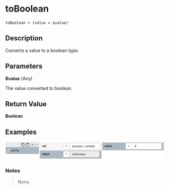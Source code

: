 # toBoolean

	toBoolean > (value = $value)

## Description

Converts a value to a boolean type.

## Parameters

**$value** (Any)

The value converted to boolean.

## Return Value

**Boolean**

## Examples

![](toBoolean.png?raw=true)

### Notes
> None.